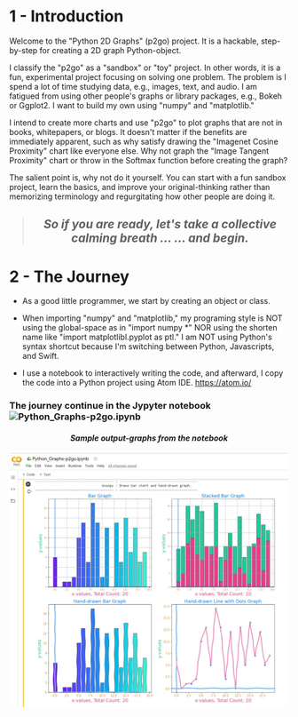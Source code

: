 # 1 - Introduction

Welcome to the "Python 2D Graphs" (p2go) project. It is a hackable, step-by-step for creating a 2D graph Python-object. 

I classify the "p2go" as a "sandbox" or "toy" project. In other words, it is a fun, experimental project focusing on solving one problem. The problem is I spend a lot of time studying data, e.g., images, text, and audio. I am fatigued from using other people's graphs or library packages, e.g., Bokeh or Ggplot2. I want to build my own using "numpy" and "matplotlib."

I intend to create more charts and use "p2go" to plot graphs that are not in books, whitepapers, or blogs. It doesn't matter if the benefits are immediately apparent, such as why satisfy drawing the "Imagenet Cosine Proximity" chart like everyone else. Why not graph the "Image Tangent Proximity" chart or throw in the Softmax function before creating the graph? 

The salient point is, why not do it yourself. You can start with a fun sandbox project, learn the basics, and improve your original-thinking rather than memorizing terminology and regurgitating how other people are doing it. 

><center><h2><i>So if you are ready, let's take a collective calming breath …  … and begin.</i></h2></center>

# 2 - The Journey

- As a good little programmer, we start by creating an object or class.

- When importing "numpy" and "matplotlib," my programing style is NOT using the global-space as in "import numpy *" NOR using the shorten name like "import matplotlibl.pyplot as ptl." I am NOT using Python's syntax shortcut because I'm switching between Python, Javascripts, and Swift. 

- I use a notebook to interactively writing the code, and afterward, I copy the code into a Python project using Atom IDE. https://atom.io/

### The journey continue in the Jypyter notebook ![Python_Graphs-p2go.ipynb](https://github.com/duchaba/python_graphs_p2go/blob/master/Python_Graphs-p2go.ipynb)

<center><h4><i>Sample output-graphs from the notebook</i></h4></center>

![sample-1](https://github.com/duchaba/python_graphs_p2go/blob/master/p2go_sample1.jpg?raw=true)

